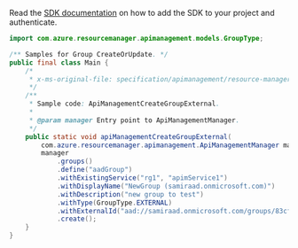 Read the [SDK documentation](https://github.com/Azure/azure-sdk-for-java/blob/azure-resourcemanager-apimanagement_1.0.0-beta.3/sdk/apimanagement/azure-resourcemanager-apimanagement/README.md) on how to add the SDK to your project and authenticate.

```java
import com.azure.resourcemanager.apimanagement.models.GroupType;

/** Samples for Group CreateOrUpdate. */
public final class Main {
    /*
     * x-ms-original-file: specification/apimanagement/resource-manager/Microsoft.ApiManagement/stable/2021-08-01/examples/ApiManagementCreateGroupExternal.json
     */
    /**
     * Sample code: ApiManagementCreateGroupExternal.
     *
     * @param manager Entry point to ApiManagementManager.
     */
    public static void apiManagementCreateGroupExternal(
        com.azure.resourcemanager.apimanagement.ApiManagementManager manager) {
        manager
            .groups()
            .define("aadGroup")
            .withExistingService("rg1", "apimService1")
            .withDisplayName("NewGroup (samiraad.onmicrosoft.com)")
            .withDescription("new group to test")
            .withType(GroupType.EXTERNAL)
            .withExternalId("aad://samiraad.onmicrosoft.com/groups/83cf2753-5831-4675-bc0e-2f8dc067c58d")
            .create();
    }
}
```
